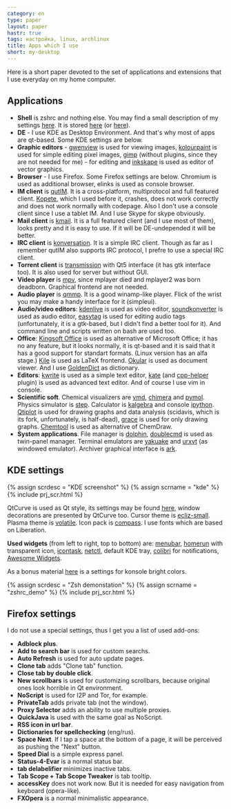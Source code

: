 ```yaml
---
category: en
type: paper
layout: paper
hastr: true
tags: настройка, linux, archlinux
title: Apps which I use
short: my-desktop
---
```

Here is a short paper devoted to the set of applications and extensions that I use everyday on my home computer.

<!--more-->

## <a href="#apps" class="anchor" id="apps"><span class="octicon octicon-link"></span></a>Applications

* **Shell** is zshrc and nothing else. You may find a small description of my settings [here](/en/2014/01/14/about-zshrc/ "About zshrc paper"). It is stored [here](//raw.githubusercontent.com/arcan1s/dotfiles/master/zshrc "File") (or [here](//raw.githubusercontent.com/arcan1s/dotfiles/master/zshrc_server "File")).
* **DE** - I use KDE as Desktop Environment. And that's why most of apps are qt-based. Some KDE settings are below.
* **Graphic editors** - [gwenview](//kde.org/applications/graphics/gwenview/ "Gwenview Homepage") is used for viewing images, [kolourpaint](//kde.org/applications/graphics/kolourpaint/ "Kolourpaint Homepage") is used for simple editing pixel images, [gimp](//www.gimp.org/ "Gimp Homepage") (without plugins, since they are not needed for me) - for editing and [inkskape](//www.inkscape.org/ "Inkskape Homepage") is used as editor of vector graphics.
* **Browser** - I use Firefox. Some Firefox settings are below. Chromium is used as additional browser, elinks is used as console browser.
* **IM client** is [qutIM](//qutim.org "Qutim Homepage"). It is a cross-platform, multiprotocol and full featured client. [Kopete](//kde.org/applications/internet/kopete/ "Kopete Homepage"), which I used before it, crashes, does not work correctly and does not work normally with codepage. Also I don't use a console client since I use a tablet IM. And I use Skype for skype obviously.
* **Mail client** is [kmail](//kde.org/applications/internet/kmail/ "Kmail Homepage"). It is a full featured client (and I use most of them), looks pretty and it is easy to use. If it will be DE-undepended it will be better.
* **IRC client** is [konversation](//konversation.kde.org/ "Konversation Homepage"). It is a simple IRC client. Though as far as I remember qutIM also supports IRC protocol, I prefre to use a special IRC client.
* **Torrent client** is [transmission](//www.transmissionbt.com/ "Transmission Homepage") with Qt5 interface (it has gtk interface too). It is also used for server but without GUI.
* **Video player** is [mpv](//mpv.io/ "Mpv Homepage"), since mplayer died and mplayer2 was born deadborn. Graphical frontend are not needed.
* **Audio player** is [qmmp](//qmmp.ylsoftware.com/ "Qmmp Homepage"). It is a good winamp-like player. Flick of the wrist you may make a handy interface for it (simpleui).
* **Audio/video editors**: [kdenlive](//kde-apps.org/content/show.php?content=29024 "Kdenlive Homepage") is used as video editor, [soundkonverter](//kde-apps.org/content/show.php?content=29024) is used as audio editor, [easytag](//wiki.gnome.org/Apps/EasyTAG "Easytag Homepage") is used for editing audio tags (unfortunately, it is a gtk-based, but I didn't find a better tool for it). And command line and scripts written on bash are used too.
* **Office**: [Kingsoft Office](//wps-community.org/ "KO Homepage") is used as alternative of Microsoft Office; it has no any feature, but it looks normally, it is qt-based and it is said that it has a good support for standart formats. (Linux version has an alfa stage.) [Kile](//kile.sourceforge.net/ "Kile Homepage") is used as LaTeX frontend. [Okular](//kde.org/applications/graphics/okular/ "Okular Homepage") is used as document viewer. And I use [GoldenDict](//goldendict.org/ "GoldenDict Homepage") as dictionary.
* **Editors**: [kwrite](//www.kde.org/applications/utilities/kwrite/ "Kwrite Homepage") is used as a simple text editor, [kate](//www.kde.org/applications/utilities/kate/ "Kate Homepage") (and [cpp-helper](//zaufi.github.io/kate-cpp-helper-plugin.html "Plugin Homepage") plugin) is used as advanced text editor. And of course I use vim in console.
* **Scientific soft**. Chemical visualizers are [vmd](//www.ks.uiuc.edu/Research/vmd/ "VMD Homepage"), [chimera](//www.cgl.ucsf.edu/chimera/ "Chimera Homepage") and [pymol](//pymol.org/ "Pymol Homepage"). Physics simulator is [step](//kde.org/applications/education/step/ "Step Homepage"). Calculator is [kalgebra](//kde.org/applications/education/kalgebra/ "Kalgebra Homepage") and console [ipython](//ipython.org/ "ipython Homepage"). [Qtiplot](//qtiplot.com/ "Qtiplot Homepage") is used for drawing graphs and data analysis (scidavis, which is its fork, unfortunately, is half-dead), [grace](//plasma-gate.weizmann.ac.il/Grace/ "Grace Homepage") is used for only drawing graphs. [Chemtool](//ruby.chemie.uni-freiburg.de/~martin/chemtool/chemtool.html "Chemtool Homepage") is used as alternative of ChemDraw.
* **System applications**. File manager is [dolphin](//kde.org/applications/system/dolphin/ "Dolphin Homepage"), [doublecmd](//doublecmd.sourceforge.net/ "Doublecmd Homepage") is used as twin-panel manager. Terminal emulators are [yakuake](//yakuake.kde.org/ "Yakuake Homepage") and [urxvt](//software.schmorp.de/pkg/rxvt-unicode.html "Urxvt Homepage") (as windowed emulator). Archiver graphical interface is [ark](//kde.org/applications/utilities/ark/ "Ark Homepage").

## <a href="#kde" class="anchor" id="kde"><span class="octicon octicon-link"></span></a>KDE settings

<div class="thumbnails">
  {% assign scrdesc = "KDE screenshot" %}
  {% assign scrname = "kde" %}
  {% include prj_scr.html %}
</div>

QtCurve is used as Qt style, its settings may be found [here](//github.com/arcan1s/dotfiles/tree/master/qtcurve "GitHub"), window decorations are presented by QtCurve too. Cursor theme is [ecliz-small](//kde-look.org/content/show.php/Ecliz?content=110340 "Cursor Homepage"). Plasma theme is [volatile](//kde-look.org/content/show.php/Volatile?content=128110 "Theme Homepage"). Icon pack is [compass](//nitrux.in/ "Nitrux Homepage"). I use fonts which are based on Liberation.

**Used widgets** (from left to right, top to bottom) are: [menubar](//launchpad.net/plasma-widget-menubar "Widget Homepage"), [homerun](//userbase.kde.org/Homerun "Widget Homepage") with transparent icon, [icontask](//kde-apps.org/content/show.php?content=144808 "Widget Homepage"), [netctl](/projects/netctl-gui/ "Widget Homepage"), default KDE tray, [colibri](//agateau.com/projects/colibri/ "Widget Homepage") for notifications, [Awesome Widgets](/projects/awesome-widgets "Widget Homepage").

As a bonus material [here](//github.com/arcan1s/dotfiles/blob/master/themes/yakuake/My%20color.colorscheme "GitHub") is a settings for konsole bright colors.

<div class="thumbnails">
  {% assign scrdesc = "Zsh demonstation" %}
  {% assign scrname = "zshrc_demo" %}
  {% include prj_scr.html %}
</div>

## <a href="#firefox" class="anchor" id="firefox"><span class="octicon octicon-link"></span></a>Firefox settings

I do not use a special settings, thus I get you a list of used add-ons:

* **Adblock plus**.
* **Add to search bar** is used for custom searchs.
* **Auto Refresh** is used for auto update pages.
* **Clone tab** adds "Clone tab" function.
* **Close tab by double click**.
* **New scrollbars** is used for customizing scrollbars, because original ones look horrible in Qt environment.
* **NoScript** is used for I2P and Tor, for example.
* **PrivateTab** adds private tab (not the window).
* **Proxy Selector** adds an ability to use multiple proxies.
* **QuickJava** is used with the same goal as NoScript.
* **RSS icon in url bar**.
* **Dictionaries for spellchecking** (eng/rus).
* **Space Next**. If I tap a space at the bottom of a page, it will be perceived as pushing the "Next" button.
* **Speed Dial** is a simple express panel.
* **Status-4-Evar** is a normal status bar.
* **tab delabelifier** minimizes inactive tabs.
* **Tab Scope + Tab Scope Tweaker** is tab tooltip.
* **accessKey** does not work now. But it is needed for easy navigation from keyboard (opera-like).
* **FXOpera** is a normal minimalistic appearance.

